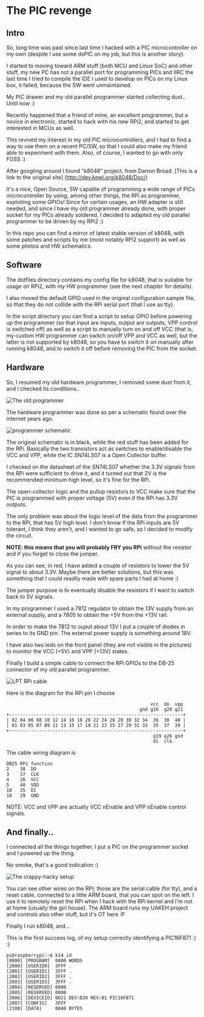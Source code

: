 The PIC revenge
======================

Intro
------
So, long time was past since last time I hacked with a PIC microcontroller on my own
(despite I use some dsPIC on my job, but this is another story).

I started to moving toward ARM stuff (both MCU and Linux SoC) and other stuff, my new
PC has not a parallel port for programming PICs and IIRC the last time I tried to compile
the IDE I used to develop on PICs on my Linux box, it failed, because the SW went
unmaintained.

My PIC drawer and my old parallel programmer started collecting dust.. Until now :)

Recently happened that a friend of mine, an excellent programmer, but a novice in
electronic, started to hack with his new RPi2, and started to get interested in MCUs
as well.

This revived my interest in my old PIC microcontrollers, and I had to find a way to
use them on a recent PC/SW, so that I could also make my friend able to experiment with
them. Also, of course, I wanted to go with only FOSS :)

After googling around I found "k8048" project, from Darron Broad.
[This is a link to the original site] (http://dev.kewl.org/k8048/Doc/)

It's a nice, Open Source, SW capable of programming a wide range of PICs microcontroller by
using, among other things, the RPi as programmer, exploiting some GPIOs!
Since for certain usages, an HW adapter is still needed, and since I have my old
programmer already done, with proper socket for my PICs already soldered, I decided
to adapted my old parallel programmer to be driven by my RPi2 :)

In this repo you can find a mirror of latest stable version of k8048, with some
patches and scripts by me (most notably RPi2 support) as well as some photos and
HW schematics.

Software
--------

The dotfiles directory contains my config file for k8048, that is suitable for
usage on RPi2, with my HW programmer (see the next chapter for details).

I also moved the default GPIO used in the original configuration sample file, so
that they do not collide with the RPi serial port (that I use as tty).

In the script directory you can find a script to setup GPIO before powering up the
programmer (so that input are inputs, output are outputs, VPP control is switched off)
as well as a script to manually turn on and off VCC (that is, my custom HW programmer
can switch on/off VPP and VCC as well, but the latter is not supported by k8048, so
you have to switch it on manually after running k8048, and to switch it off before
removing the PIC from the socket.

Hardware
--------

So, I resumed my old hardware programmer, I removed some dust from it, and I
checked its conditions..

![The old programmer](images/programmer.png)

The hardware programmer was done as per a schematic found over the internet years ago.

![programmer schematic](images/programmer_schem.gif)

The original schematic is in black, while the red stuff has been added for the RPi.
Basically the two transistors act as switches to enable/disable the VCC and VPP,
while the IC SN74LS07 is a Open Collector buffer.

I checked on the datasheet of the SN74LS07 whether the 3.3V signals from the RPi were
sufficient to drive it, and it turned out that 2V is the recommended minimum high
level, so it's fine for the RPi.

The open-collector logic and the pullup resistors to VCC make sure that
the PIC is programmed with proper voltage (5V) even if the RPi has 3.3V outputs.

The only problem was about the logic level of the data from the programmer to the
RPi, that has 5V high level. I don't know if the RPi inputs are 5V tolerant, I
think they aren't, and I wanted to go safe, so I decided to modify the circuit.

**NOTE: this means that you will probably FRY you RPi** without the resistor and if you forget
to close the jumper.

As you can see, in red, I have added a couple of resistors to lower the 5V signal
to about 3.3V. Maybe there are better solutions, but this was something that I
could readily made with spare parts I had at home :)

The jumper purpose is to eventually disable the resistors if I want to switch back
to 5V signals.

In my programmer I used a 7812 regulator to obtain the 13V supply from an external supply,
and a 7805 to obtain the +5V from the +13V rail.

In order to make the 7812 to ouput about 13V I put a couple of diodes in series to its GND pin. The external power supply is something around 18V.

I have also two leds on the front panel (they are not visible in the pictures) to monitor
the VCC (+5V) and VPP (+13V) states.

Finally I build a simple cable to connect the RPi GPIOs to the DB-25 connector of
my old parallel programmer.

![LPT RPi cable](images/cable.jpg)

Here is the diagram for the RPi pin I choose

```
                                                     vcc  do  vpp
                                                 gnd g16  g20 g21
+----------------------------------------------------------------+
| 02 04 06 08 10 12 14 16 18 20 22 24 26 28 30 32 34  36  38  40 |
| 01 03 05 07 09 11 13 15 17 19 21 23 25 27 29 31 33  35  37  39 |
+----------------------------------------------------------------+
                                                      g19 g26 gnd
                                                      di  clk
```

The cable wiring diagram is
```
DB25 RPi function
2    38  DO
3    37  CLK
4    26  VCC
5    40  VDD
10   35  DI
18   29  GND
```
NOTE: VCC and VPP are actually VCC nEnable and VPP nEnable control signals.

And finally..
-------------

I connected all the things together, I put a PIC on the programmer socket and
I powered up the thing.

No smoke, that's a good indication :)

![The crappy-hacky setup](images/setup.jpg)

You can see other wires on the RPi; those are the serial cable (for tty), and
a reset cable, connected to a little ARM board, that you can spot on the left. I use it
to remotely reset the RPi when I hack with the RPi kernel and I'm not at home
(usually the girl house). The ARM board runs my UAKEH project and controls also
other stuff, but it's OT here :P

Finally I run k8048, and...

This is the first success log, of my setup correctly identifying a PIC16F871 :) :)

```
pi@raspberrypi:~$ k14 id
[0000] [PROGRAM]  0800 WORDS
[2000] [USERID0]  3FFF .
[2001] [USERID1]  3FFF .
[2002] [USERID2]  3FFF .
[2003] [USERID3]  3FFF .
[2004] [RESERVED] 0000
[2005] [RESERVED] 0000
[2006] [DEVICEID] 0D21 DEV:D20 REV:01 PIC16F871
[2007] [CONFIG]   3FFF
[2100] [DATA]     0040 BYTES
```